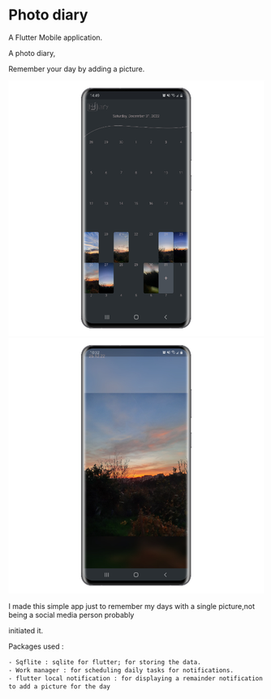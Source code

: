 # Photo diary  

A Flutter Mobile application.

A photo diary,

Remember your day by adding a picture.

![alt text](https://github.com/NafissaBHJ/PhotoDiaryApp/blob/main/assets/images/image1.png?raw=true)
![alt text](https://github.com/NafissaBHJ/PhotoDiaryApp/blob/main/assets/images/image3.png?raw=true)

I made this simple app just to remember my days with a single picture,not being a social media person probably 

initiated it.
 
Packages used : 

    - Sqflite : sqlite for flutter; for storing the data.
    - Work manager : for scheduling daily tasks for notifications.
    - flutter local notification : for displaying a remainder notification to add a picture for the day 

